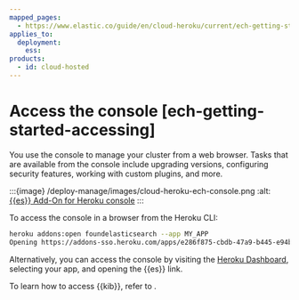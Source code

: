 ```yaml
---
mapped_pages:
  - https://www.elastic.co/guide/en/cloud-heroku/current/ech-getting-started-accessing.html
applies_to:
  deployment:
    ess:
products:
  - id: cloud-hosted
---
```


# Access the console [ech-getting-started-accessing]

You use the console to manage your cluster from a web browser. Tasks that are available from the console include upgrading versions, configuring security features, working with custom plugins, and more.

:::{image} /deploy-manage/images/cloud-heroku-ech-console.png
:alt: [{{es}} Add-On for Heroku console](https://cloud.elastic.co?page=docs&placement=docs-body)
:::

To access the console in a browser from the Heroku CLI:

```bash
heroku addons:open foundelasticsearch --app MY_APP
Opening https://addons-sso.heroku.com/apps/e286f875-cbdb-47a9-b445-e94bnnnnnnnn/addons/9b883e93-3db3-4491-b620-c3dfnnnnnnnn...
```

Alternatively, you can access the console by visiting the [Heroku Dashboard](https://dashboard.heroku.com/), selecting your app, and opening the {{es}} link.


To learn how to access {{kib}}, refer to [](/deploy-manage/deploy/elastic-cloud/access-kibana.md).
